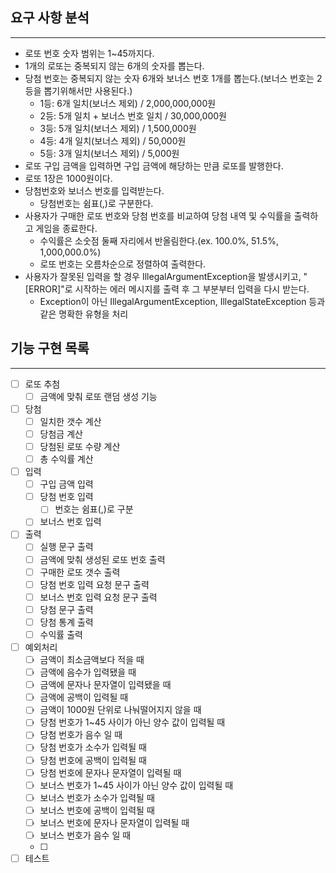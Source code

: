 ## 요구 사항 분석
<hr>

- 로또 번호 숫자 범위는 1~45까지다.
- 1개의 로또는 중복되지 않는 6개의 숫자를 뽑는다.
- 당첨 번호는 중복되지 않는 숫자 6개와 보너스 번호 1개를 뽑는다.(보너스 번호는 2등을 뽑기위해서만 사용된다.)
  - 1등: 6개 일치(보너스 제외) / 2,000,000,000원
  - 2등: 5개 일치 + 보너스 번호 일치 / 30,000,000원
  - 3등: 5개 일치(보너스 제외) / 1,500,000원
  - 4등: 4개 일치(보너스 제외) / 50,000원
  - 5등: 3개 일치(보너스 제외) / 5,000원
- 로또 구입 금액을 입력하면 구입 금액에 해당하는 만큼 로또를 발행한다.
- 로또 1장은 1000원이다.
- 당첨번호와 보너스 번호를 입력받는다.
  - 당첨번호는 쉼표(,)로 구분한다. 
- 사용자가 구매한 로또 번호와 당첨 번호를 비교하여 당첨 내역 및 수익률을 출력하고 게임을 종료한다.
  - 수익률은 소숫점 둘째 자리에서 반올림한다.(ex. 100.0%, 51.5%, 1,000,000.0%)
  - 로또 번호는 오름차순으로 정렬하여 출력한다.
- 사용자가 잘못된 입력을 할 경우 IllegalArgumentException을 발생시키고, "[ERROR]"로 시작하는 에러 메시지를 출력 후 그 부분부터 입력을 다시 받는다.
  - Exception이 아닌 IllegalArgumentException, IllegalStateException 등과 같은 명확한 유형을 처리


## 기능 구현 목록
<hr>

- [ ] 로또 추첨
    - [ ] 금액에 맞춰 로또 랜덤 생성 기능
- [ ] 당첨
  - [ ] 일치한 갯수 계산
  - [ ] 당첨금 계산
  - [ ] 당첨된 로또 수량 계산
  - [ ] 총 수익률 계산
- [ ] 입력
    - [ ] 구입 금액 입력
    - [ ] 당첨 번호 입력
      - [ ] 번호는 쉼표(,)로 구분
    - [ ] 보너스 번호 입력
- [ ] 출력
    - [ ] 실행 문구 출력
    - [ ] 금액에 맞춰 생성된 로또 번호 출력
    - [ ] 구매한 로또 갯수 출력
    - [ ] 당첨 번호 입력 요청 문구 출력
    - [ ] 보너스 번호 입력 요청 문구 출력
    - [ ] 당첨 문구 출력
    - [ ] 당첨 통계 출력
    - [ ] 수익률 출력
- [ ] 예외처리
  - [ ] 금액이 최소금액보다 적을 때
  - [ ] 금액에 음수가 입력됐을 때
  - [ ] 금액에 문자나 문자열이 입력됐을 때
  - [ ] 금액에 공백이 입력될 때
  - [ ] 금액이 1000원 단위로 나눠떨어지지 않을 때
  - [ ] 당첨 번호가 1~45 사이가 아닌 양수 값이 입력될 때
  - [ ] 당첨 번호가 음수 일 때
  - [ ] 당첨 번호가 소수가 입력될 때
  - [ ] 당첨 번호에 공백이 입력될 때
  - [ ] 당첨 번호에 문자나 문자열이 입력될 때
  - [ ] 보너스 번호가 1~45 사이가 아닌 양수 값이 입력될 때
  - [ ] 보너스 번호가 소수가 입력될 때
  - [ ] 보너스 번호에 공백이 입력될 때
  - [ ] 보너스 번호에 문자나 문자열이 입력될 때
  - [ ] 보너스 번호가 음수 일 때
  - [ ] 
- [ ] 테스트